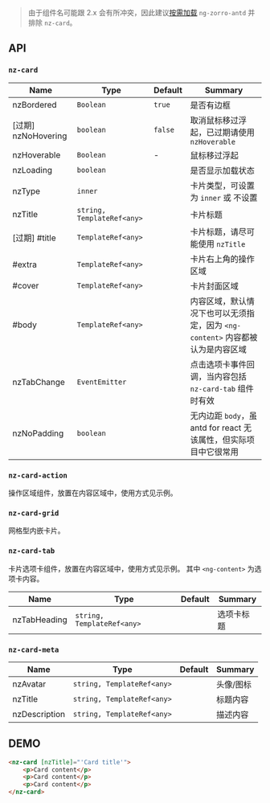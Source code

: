 > 由于组件名可能跟 2.x 会有所冲突，因此建议[按需加载](../../demo/src/app/app.module.ts) `ng-zorro-antd` 并排除 `nz-card`。

## API

### `nz-card`

| Name    | Type           | Default  | Summary |
| ------- | ------------- | ----- | ----- |
| nzBordered | `Boolean` | `true` | 是否有边框 |
| [过期] nzNoHovering | `boolean` | `false` | 取消鼠标移过浮起，已过期请使用 `nzHoverable` |
| nzHoverable | `Boolean` | - | 鼠标移过浮起 |
| nzLoading | `boolean` |  | 是否显示加载状态 |
| nzType | `inner` |  | 卡片类型，可设置为 `inner` 或 不设置 |
| nzTitle | `string, TemplateRef<any>` |  | 卡片标题 |
| [过期] #title | `TemplateRef<any>` |  | 卡片标题，请尽可能使用 `nzTitle` |
| #extra | `TemplateRef<any>` |  | 卡片右上角的操作区域 |
| #cover | `TemplateRef<any>` |  | 卡片封面区域 |
| #body | `TemplateRef<any>` |  | 内容区域，默认情况下也可以无须指定，因为 `<ng-content>` 内容都被认为是内容区域 |
| nzTabChange | `EventEmitter` |  | 点击选项卡事件回调，当内容包括 `nz-card-tab` 组件时有效 |
| nzNoPadding | `boolean` |  | 无内边距 `body`，虽 antd for react 无该属性，但实际项目中它很常用 |

### `nz-card-action`

操作区域组件，放置在内容区域中，使用方式见示例。

### `nz-card-grid`

网格型内嵌卡片。

### `nz-card-tab`

卡片选项卡组件，放置在内容区域中，使用方式见示例。 其中 `<ng-content>` 为选项卡内容。

| Name    | Type           | Default  | Summary |
| ------- | ------------- | ----- | ----- |
| nzTabHeading | `string, TemplateRef<any>` |  | 选项卡标题 |

### `nz-card-meta`

| Name    | Type           | Default  | Summary |
| ------- | ------------- | ----- | ----- |
| nzAvatar | `string, TemplateRef<any>` |  | 头像/图标 |
| nzTitle | `string, TemplateRef<any>` |  | 标题内容 |
| nzDescription | `string, TemplateRef<any>` |  | 描述内容 |

## DEMO

```html
<nz-card [nzTitle]="'Card title'">
    <p>Card content</p>
    <p>Card content</p>
    <p>Card content</p>
</nz-card>
```
